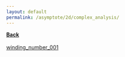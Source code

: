 ```yaml
---
layout: default
permalink: /asymptote/2d/complex_analysis/
---
```


[**Back**](../../)<br /><br />
[winding_number_001](https://ryanmaguire.github.io/assets/winding_number_001.pdf)
